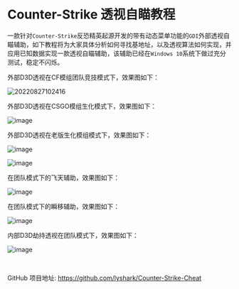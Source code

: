 # Counter-Strike 透视自瞄教程

一款针对`Counter-Strike`反恐精英起源开发的带有动态菜单功能的`GDI`外部透视自瞄辅助，如下教程将为大家具体分析如何寻找基地址，以及透视算法如何实现，并应用已知数据实现一款透视自瞄辅助，该辅助已经在`Windows 10`系统下做过充分测试，稳定不闪烁。

外部D3D透视在CF模组团队竞技模式下，效果图如下：

![20220827102416](https://user-images.githubusercontent.com/52789403/187010712-4a9c4eb3-8ea7-4de8-9b09-175126a96559.png)

外部D3D透视在CSGO模组生化模式下，效果图如下：

![image](https://user-images.githubusercontent.com/52789403/190644699-615c9129-cfe4-4d96-b1c4-5cfd93b5dbb3.png)

外部D3D透视在老版生化模组模式下，效果图如下：

![image](https://user-images.githubusercontent.com/52789403/190884474-6be3fe4d-4cbd-43a6-beaa-0f310f747076.png)

![image](https://user-images.githubusercontent.com/52789403/190884574-41e3e23b-fbee-4069-bf6a-140d0f0728d8.png)

在团队模式下的飞天辅助，效果图如下：

![image](https://user-images.githubusercontent.com/52789403/190657752-bd6b0a48-ecf7-4001-8361-02fbb2e0e02e.png)

在团队模式下的瞬移辅助，效果图如下：

![image](https://user-images.githubusercontent.com/52789403/190657965-d641a07d-d444-4252-96cf-29005e0f7d9c.png)

内部D3D劫持透视在团队模式下，效果图如下：

![image](https://user-images.githubusercontent.com/52789403/190882583-ec75d907-f0fe-4332-99d3-7ed70c7bd48f.png)

<br>

GitHub 项目地址: https://github.com/lyshark/Counter-Strike-Cheat
